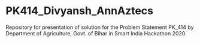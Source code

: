 # PK414_Divyansh_AnnAztecs
Repository for presentation of solution for the Problem Statement PK_414 by Department of Agriculture, Govt. of Bihar in Smart India Hackathon 2020.
